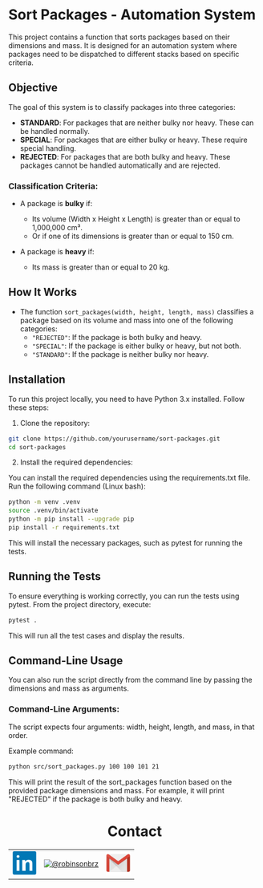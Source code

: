 # Sort Packages - Automation System

This project contains a function that sorts packages based on their dimensions and mass. It is designed for an automation system where packages need to be dispatched to different stacks based on specific criteria.

## Objective

The goal of this system is to classify packages into three categories:

- **STANDARD**: For packages that are neither bulky nor heavy. These can be handled normally.
- **SPECIAL**: For packages that are either bulky or heavy. These require special handling.
- **REJECTED**: For packages that are both bulky and heavy. These packages cannot be handled automatically and are rejected.

### Classification Criteria:

- A package is **bulky** if:
  - Its volume (Width x Height x Length) is greater than or equal to 1,000,000 cm³.
  - Or if one of its dimensions is greater than or equal to 150 cm.

- A package is **heavy** if:
  - Its mass is greater than or equal to 20 kg.

## How It Works

- The function `sort_packages(width, height, length, mass)` classifies a package based on its volume and mass into one of the following categories:
  - `"REJECTED"`: If the package is both bulky and heavy.
  - `"SPECIAL"`: If the package is either bulky or heavy, but not both.
  - `"STANDARD"`: If the package is neither bulky nor heavy.

## Installation

To run this project locally, you need to have Python 3.x installed. Follow these steps:

1. Clone the repository:

```bash
git clone https://github.com/yourusername/sort-packages.git
cd sort-packages
```


2. Install the required dependencies:

You can install the required dependencies using the requirements.txt file. Run the following command (Linux bash):

```bash
python -m venv .venv
source .venv/bin/activate
python -m pip install --upgrade pip 
pip install -r requirements.txt
```

This will install the necessary packages, such as pytest for running the tests.

## Running the Tests
To ensure everything is working correctly, you can run the tests using pytest. From the project directory, execute:

```bash
pytest .
```
This will run all the test cases and display the results.

## Command-Line Usage
You can also run the script directly from the command line by passing the dimensions and mass as arguments.


### Command-Line Arguments:
The script expects four arguments: width, height, length, and mass, in that order.

Example command:

```bash
python src/sort_packages.py 100 100 101 21
```

This will print the result of the sort_packages function based on the provided package dimensions and mass. For example, it will print "REJECTED" if the package is both bulky and heavy.



  <div>
  <h1 align="center"> Contact </h1> 
  <div align="center">
    <table>
        </tr>
            <td>
                <a  href="https://www.linkedin.com/in/robinsonbrz/">
                <img src="https://raw.githubusercontent.com/robinsonbrz/robinsonbrz/main/static/img/linkedin.png" width="50" height="50">
            </td>
            <td>
                <a  href="https://www.linkedin.com/in/robinsonbrz/">
                <img  src="https://avatars.githubusercontent.com/u/18150643?s=96&amp;v=4" alt="@robinsonbrz" width="50" height="50">
            </td>
            <td>
                <a href="https://www.enedino.com.br/contato">
                <img src="https://raw.githubusercontent.com/robinsonbrz/robinsonbrz/main/static/img/gmail.png" width="50" height="50" ></a>
            </td>
        </tr>
    </table> 
  </div>
  <br>
</div>








